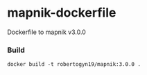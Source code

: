 # mapnik-dockerfile
Dockerfile to mapnik v3.0.0

### Build

``` shell
docker build -t robertogyn19/mapnik:3.0.0 .
```
